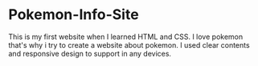 # Pokemon-Info-Site
This is my first website when I learned HTML and CSS. I love pokemon that's why i try to  create a website about pokemon. I used clear contents and responsive design to support in any devices. 

